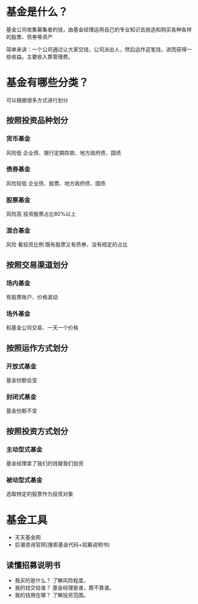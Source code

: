 # 基金是什么？
基金公司收集募集者的钱，由基金经理运用自己的专业知识去挑选和购买各种各样的股票、债券等资产

简单来讲：一个公司通过让大家交钱，公司派出人，然后运作这笔钱，进而获得一些收益。主要收入靠管理费。
# 基金有哪些分类？
可以根据很多方式进行划分

## 按照投资品种划分
### 货币基金
风险低
企业债、银行定期存款、地方政府债、国债

### 债券基金
风险较低
企业债、股票、地方政府债、国债

### 股票基金
风险高
投资股票占比80%以上

### 混合基金
风险 看投资比例
既有股票又有债券，没有规定的占比

## 按照交易渠道划分
### 场内基金
有股票账户、价格波动
### 场外基金
和基金公司交易、一天一个价格

## 按照运作方式划分
### 开放式基金
基金份额会变
### 封闭式基金
基金份额不变

## 按照投资方式划分
### 主动型式基金
基金经理拿了我们的钱替我们投资
### 被动型式基金
选取特定的股票作为投资对象

# 基金工具
- 天天基金网
- 巨潮咨询官网(搜索基金代码+招募说明书)

## 读懂招募说明书
- 我买的是什么？ 了解风险程度。
- 我的钱交给谁？ 基金经理是谁，靠不靠谱。
- 我的钱用在哪？ 了解投资范围。
